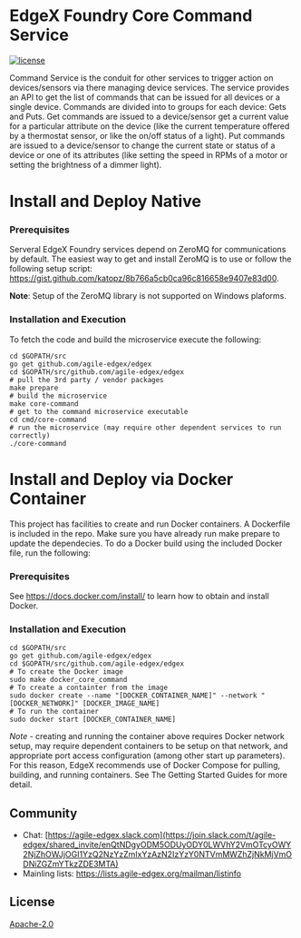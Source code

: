 # EdgeX Foundry Core Command Service
[![license](https://img.shields.io/badge/license-Apache%20v2.0-blue.svg)](LICENSE)

Command Service is the conduit for other services to trigger action on devices/sensors via there managing device services. The service provides an API to get the list of commands that can be issued for all devices or a single device. Commands are divided into to groups for each device: Gets and Puts. Get commands are issued to a device/sensor get a current value for a particular attribute on the device (like the current temperature offered by a thermostat sensor, or like the on/off status of a light). Put commands are issued to a device/sensor to change the current state or status of a device or one of its attributes (like setting the speed in RPMs of a motor or setting the brightness of a dimmer light).

# Install and Deploy Native #

### Prerequisites ###
Serveral EdgeX Foundry services depend on ZeroMQ for communications by default.  The easiest way to get and install ZeroMQ is to use or follow the following setup script:  https://gist.github.com/katopz/8b766a5cb0ca96c816658e9407e83d00.

**Note**: Setup of the ZeroMQ library is not supported on Windows plaforms.

### Installation and Execution ###
To fetch the code and build the microservice execute the following:

```
cd $GOPATH/src
go get github.com/agile-edgex/edgex
cd $GOPATH/src/github.com/agile-edgex/edgex
# pull the 3rd party / vendor packages
make prepare
# build the microservice
make core-command
# get to the command microservice executable
cd cmd/core-command
# run the microservice (may require other dependent services to run correctly)
./core-command
```

# Install and Deploy via Docker Container #
This project has facilities to create and run Docker containers.  A Dockerfile is included in the repo. Make sure you have already run make prepare to update the dependecies. To do a Docker build using the included Docker file, run the following:

### Prerequisites ###
See https://docs.docker.com/install/ to learn how to obtain and install Docker.

### Installation and Execution ###

```
cd $GOPATH/src
go get github.com/agile-edgex/edgex
cd $GOPATH/src/github.com/agile-edgex/edgex
# To create the Docker image
sudo make docker_core_command
# To create a containter from the image
sudo docker create --name "[DOCKER_CONTAINER_NAME]" --network "[DOCKER_NETWORK]" [DOCKER_IMAGE_NAME]
# To run the container
sudo docker start [DOCKER_CONTAINER_NAME]
```

*Note* - creating and running the container above requires Docker network setup, may require dependent containers to be setup on that network, and appropriate port access configuration (among other start up parameters).  For this reason, EdgeX recommends use of Docker Compose for pulling, building, and running containers.  See The Getting Started Guides for more detail.
 

## Community
- Chat: [https://agile-edgex.slack.com](https://join.slack.com/t/agile-edgex/shared_invite/enQtNDgyODM5ODUyODY0LWVhY2VmOTcyOWY2NjZhOWJjOGI1YzQ2NzYzZmIxYzAzN2IzYzY0NTVmMWZhZjNkMjVmODNiZGZmYTkzZDE3MTA)
- Mainling lists: https://lists.agile-edgex.org/mailman/listinfo

## License
[Apache-2.0](LICENSE)

